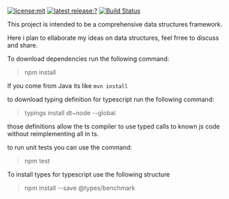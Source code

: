  [![license:mit](https://img.shields.io/badge/license-LGPL3.0-green.svg?style=flat-square)](./LICENSE)  [![latest release:?](https://img.shields.io/github/release/datastructurestypescript/datastructurestypescript.svg?style=flat-square)](https://github.com/javatlacati/datastructurestypescript/releases) 
 [![Build Status](https://travis-ci.org/javatlacati/datastructurestypescript.svg?branch=master)](https://travis-ci.org/javatlacati/datastructurestypescript)
 
This project is intended to be a comprehensive data structures framework.

Here i plan to ellaborate my ideas on data structures, feel frree to discuss
 and share.

To download dependencies run the following command: 

> npm install

If you come from Java its like `mvn install`

to download typing definition for typescript run the following command:

> typings install dt~node --global

those definitions allow the ts compiler to use typed calls to known js code without reimplementing all in ts.

to run unit tests you can use the command:

> npm test

To install types for typescript use the following structure

> npm install --save @types/benchmark